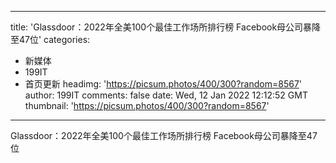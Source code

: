 
---
title: 'Glassdoor：2022年全美100个最佳工作场所排行榜 Facebook母公司暴降至47位'
categories: 
 - 新媒体
 - 199IT
 - 首页更新
headimg: 'https://picsum.photos/400/300?random=8567'
author: 199IT
comments: false
date: Wed, 12 Jan 2022 12:12:52 GMT
thumbnail: 'https://picsum.photos/400/300?random=8567'
---

<div>   
Glassdoor：2022年全美100个最佳工作场所排行榜 Facebook母公司暴降至47位  
</div>
            